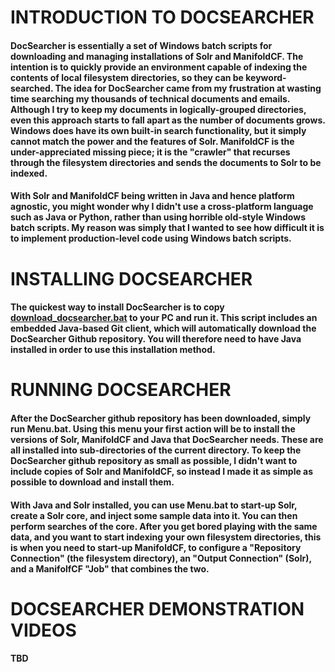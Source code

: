 # INTRODUCTION TO DOCSEARCHER
#### DocSearcher is essentially a set of Windows batch scripts for downloading and managing installations of Solr and ManifoldCF. The intention is to quickly provide an environment capable of indexing the contents of local filesystem directories, so they can be keyword-searched. The idea for DocSearcher came from my frustration at wasting time searching my thousands of technical documents and emails. Although I try to keep my documents in logically-grouped directories, even this approach starts to fall apart as the number of documents grows. Windows does have its own built-in search functionality, but it simply cannot match the power and the features of Solr. ManifoldCF is the under-appreciated missing piece; it is the "crawler" that recurses through the filesystem directories and sends the documents to Solr to be indexed. 

#### With Solr and ManifoldCF being written in Java and hence platform agnostic, you might wonder why I didn't use a cross-platform language such as Java or Python, rather than using horrible old-style Windows batch scripts. My reason was simply that I wanted to see how difficult it is to implement production-level code using Windows batch scripts.  

# INSTALLING DOCSEARCHER
#### The quickest way to install DocSearcher is to copy [download_docsearcher.bat](https://github.com/ripley57/DocSearcher/raw/master/download_docsearcher.bat) to your PC and run it. This script includes an embedded Java-based Git client, which will automatically download the DocSearcher Github repository. You will therefore need to have Java installed in order to use this installation method. 

# RUNNING DOCSEARCHER
#### After the DocSearcher github repository has been downloaded, simply run Menu.bat. Using this menu your first action will be to install the versions of Solr, ManifoldCF and Java that DocSearcher needs. These are all installed into sub-directories of the current directory. To keep the DocSearcher github repository as small as possible, I didn't want to include copies of Solr and ManifoldCF, so instead I made it as simple as possible to download and install them. 

#### With Java and Solr installed, you can use Menu.bat to start-up Solr, create a Solr core, and inject some sample data into it. You can then perform searches of the core. After you get bored playing with the same data, and you want to start indexing your own filesystem directories, this is when you need to start-up ManifoldCF, to configure a "Repository Connection" (the filesystem directory), an "Output Connection" (Solr), and a ManifolfCF "Job" that combines the two.

# DOCSEARCHER DEMONSTRATION VIDEOS
#### TBD